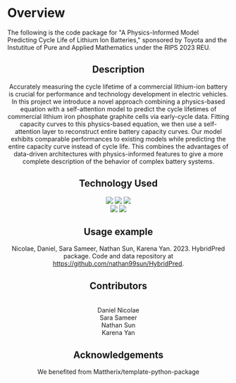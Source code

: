 Overview
========

The following is the code package for "A Physics-Informed Model Predicting Cycle Life of Lithium Ion Batteries," sponsored by Toyota and the Instutitue of Pure and Applied Mathematics under the RIPS 2023 REU.

<div align="center">

## Description

Accurately measuring the cycle lifetime of a commercial lithium-ion battery is crucial for performance and technology development in electric vehicles. In this project we introduce a novel approach combining a physics-based equation with a self-attention model to predict the cycle lifetimes of commercial lithium iron phosphate graphite cells via early-cycle data. Fitting capacity curves to this physics-based equation, we then use a self-attention layer to reconstruct entire battery capacity curves. Our model exhibits comparable performances to existing models while predicting the entire capacity curve instead of cycle life. This combines the advantages of data-driven architectures with physics-informed features to give a more complete description of the behavior of complex battery systems.

## Technology Used

<div>
  <img name = "Python" src = "https://img.shields.io/badge/python%20-%2314354C.svg?&style=for-the-badge&logo=python&logoColor=white">
   <img name = "Pandas" src = "https://img.shields.io/badge/pandas-%23150458.svg?style=for-the-badge&logo=pandas&logoColor=white">
  <img name = "Scikit-learn" src = "https://img.shields.io/badge/scikit--learn-%23F7931E.svg?style=for-the-badge&logo=scikit-learn&logoColor=white">
  <br>
  <img name = "Tensorflow" src = "https://img.shields.io/badge/TensorFlow-%23FF6F00.svg?style=for-the-badge&logo=TensorFlow&logoColor=white">
   <img name = "Numpy" src = "https://img.shields.io/badge/numpy%20-%23013243.svg?&style=for-the-badge&logo=numpy&logoColor=white">
</div>

## Usage example


Nicolae, Daniel, Sara Sameer, Nathan Sun, Karena Yan. 2023. HybridPred package. Code and data repository at https://github.com/nathan99sun/HybridPred.

## Contributors


  <br>
  Daniel Nicolae
  </br>
   Sara Sameer
  <br>
  Nathan Sun
  <br>
   Karena Yan
      
## Acknowledgements

We benefited from Mattherix/template-python-package
